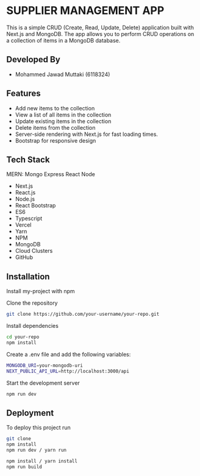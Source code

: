 # SUPPLIER MANAGEMENT APP

This is a simple CRUD (Create, Read, Update, Delete) application built with Next.js and MongoDB. The app allows you to perform CRUD operations on a collection of items in a MongoDB database.


## Developed By

- Mohammed Jawad Muttaki (6118324)

## Features

- Add new items to the collection
- View a list of all items in the collection
- Update existing items in the collection
- Delete items from the collection
- Server-side rendering with Next.js for fast loading times.
- Bootstrap for responsive design

## Tech Stack

MERN: Mongo Express React Node

- Next.js
- React.js
- Node.js
- React Bootstrap
- ES6
- Typescript
- Vercel
- Yarn
- NPM
- MongoDB
- Cloud Clusters
- GitHub

## Installation

Install my-project with npm

Clone the repository

```bash
git clone https://github.com/your-username/your-repo.git
```
Install dependencies

```bash
cd your-repo
npm install
```

Create a .env file and add the following variables:
```bash
MONGODB_URI=your-mongodb-uri
NEXT_PUBLIC_API_URL=http://localhost:3000/api
```
Start the development server
```bash
npm run dev
```

## Deployment

To deploy this project run

```bash
git clone 
npm install
npm run dev / yarn run
```

```bash
npm install / yarn install
npm run build
```
